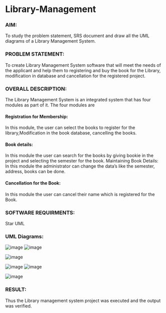 # Library-Management
### AIM:
To study the problem statement, SRS document and draw all the UML diagrams of a Library Management System.
### PROBLEM STATEMENT:
To create Library Management System software that will meet the needs of the applicant
and help them to registering and buy the book for the Library, modification in database and
cancellation for the registered project.
### OVERALL DESCRIPTION:
The Library Management System is an integrated system that has four modules as part of
it. The four modules are
#### Registration for Membership:
In this module, the user can select the books to register for the library,Modification in the book
database, cancelling the books.
#### Book details:
In this module the user can search for the books by giving bookie in the project and selecting
the semester for the book.
Maintaining Book Details:
In this module the administrator can change the data’s like the semester, address, books can be
done.
#### Cancellation for the Book:
In this module the user can cancel their name which is registered for the Book.
### SOFTWARE REQUIRMENTS:
Star UML
### UML Diagrams:

![image](https://github.com/imthiyas19/Library-Management/assets/120353416/c7c135fe-4eeb-41d8-af67-bd8b1e093cfd)
![image](https://github.com/imthiyas19/Library-Management/assets/120353416/663a9c7b-d7d6-4dfb-8639-b1c29a093cfd)

![image](https://github.com/imthiyas19/Library-Management/assets/120353416/04c3e8c2-b356-4ec6-8176-23bb86bda68d)

![image](https://github.com/imthiyas19/Library-Management/assets/120353416/acd7f179-bcbf-404b-b6ec-88b42786c020)
![image](https://github.com/imthiyas19/Library-Management/assets/120353416/9d0729c2-c8a0-41d9-a64d-dd11a6f27789)

![image](https://github.com/imthiyas19/Library-Management/assets/120353416/dc39d86d-1de8-483a-a810-3ca64de04928)


### RESULT:
Thus the Library management system project was executed and the output was verified.

